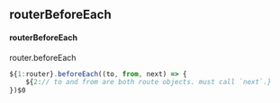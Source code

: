 ## routerBeforeEach
#### routerBeforeEach
router.beforeEach
```javascript
${1:router}.beforeEach((to, from, next) => {
	${2:// to and from are both route objects. must call `next`.}
})$0
```